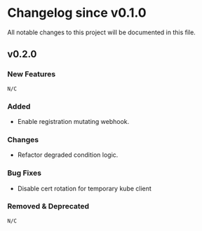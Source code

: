 # Changelog since v0.1.0
All notable changes to this project will be documented in this file.

## v0.2.0 

### New Features
    N/C

### Added
* Enable registration mutating webhook.

### Changes
* Refactor degraded condition logic.

### Bug Fixes
* Disable cert rotation for temporary kube client


### Removed & Deprecated
    N/C
